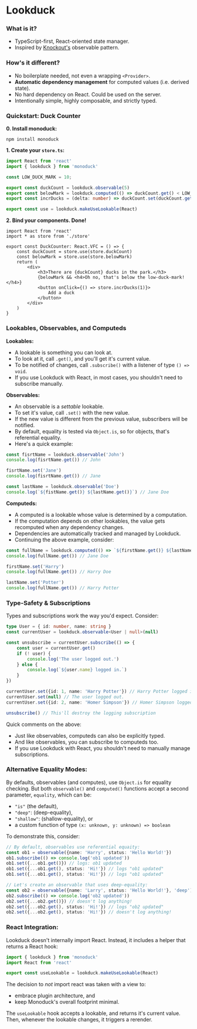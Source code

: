 # Lookduck

### What is it?  
- TypeScript-first, React-oriented state manager.
- Inspired by [Knockout's](https://knockoutjs.com/) observable pattern.

### How's it different?
- No boilerplate needed, not even a wrapping `<Provider>`.
- **Automatic dependency management** for computed values (i.e. derived state).
- No hard dependency on React. Could be used on the server.
- Intentionally simple, highly composable, and strictly typed.

### Quickstart: Duck Counter

**0. Install monoduck:**
```shell
npm install monoduck
```

**1. Create your `store.ts`:**
```ts
import React from 'react'
import { lookduck } from 'monoduck'

const LOW_DUCK_MARK = 10;

export const duckCount = lookduck.observable(5)
export const belowMark = lookduck.computed(() => duckCount.get() < LOW_DUCK_MARK)
export const incrDucks = (delta: number) => duckCount.set(duckCount.get() + delta)

export const use = lookduck.makeUseLookable(React)
```

**2. Bind your components. Done!**
```tsx
import React from 'react'
import * as store from './store'

export const DuckCounter: React.VFC = () => {
    const duckCount = store.use(store.duckCount)
    const belowMark = store.use(store.belowMark)
    return (
        <div>
            <h3>There are {duckCount} ducks in the park.</h3>
            {belowMark && <h4>Oh no, that's below the low-duck-mark!</h4>}
            <button onClick={() => store.incrDucks(1)}>
                Add a duck
            </button>
        </div>
    )
}
```

### Lookables, Observables, and Computeds

**Lookables:**
- A lookable is something you can look at.
- To look at it, call `.get()`, and you'll get it's current value.
- To be notified of changes, call `.subscribe()` with a listener of type `() => void`.
- If you use Lookduck with React, in most cases, you shouldn't need to subscribe manually.

**Observables:**
- An observable is a _settable_ lookable.
- To set it's value, call `.set()` with the new value.
- If the new value is different from the previous value, subscribers will be notified.
- By default, equality is tested via `Object.is`, so for objects, that's referential equality.
- Here's a quick example:


```ts
const fisrtName = lookduck.observable('John')
console.log(fisrtName.get()) // John

fisrtName.set('Jane')
console.log(fisrtName.get()) // Jane

const lastName = lookduck.observable('Doe')
console.log(`${fistName.get()} ${lastName.get()}`) // Jane Doe
```


**Computeds:**
- A computed is a lookable whose value is determined by a computation.
- If the computation depends on other lookables, the value gets recomputed when any dependency changes.
- Dependencies are automatically tracked and managed by Lookduck.
- Continuing the above example, consider:

```ts
const fullName = lookduck.computed(() => `${firstName.get()} ${lastName.get()}`
console.log(fullName.get()) // Jane Doe

firstName.set('Harry')
console.log(fullName.get()) // Harry Doe

lastName.set('Potter')
console.log(fullName.get()) // Harry Potter
```

### Type-Safety & Subscriptions
Types and subscriptions work the way you'd expect. Consider:
```ts
type User = { id: number, name: string }
const currentUser = lookduck.observable<User | null>(null)

const unsubscribe = currentUser.subscribe(() => {
    const user = currentUser.get()
    if (! user) {
        console.log('The user logged out.')
    } else {
        console.log(`${user.name} logged in.`)
    }
})

currentUser.set({id: 1, name: 'Harry Potter'}) // Harry Potter logged in.
currentUser.set(null) // The user logged out.
currentUser.set({id: 2, name: 'Homer Simpson'}) // Homer Simpson logged in.

unsubscribe() // This'll destroy the logging subscription
```

Quick comments on the above:

 - Just like observables, computeds can also be explicitly typed.
 - And like observables, you can subscribe to computeds too.
 - If you use Lookduck with React, you shouldn't need to manually manage subscriptions.


### Alternative Equality Modes:
By defaults, observables (and computes), use `Object.is` for equality checking. But both `observable()` and `computed()` functions accept a second parameter, `equality`, which can be:
- `"is"` (the default),
- `"deep"`: (deep-equality),
- `"shallow"`: (shallow-equality), or
- a custom function of type `(x: unknown, y: unknown) => boolean`

To demonstrate this, consider:
```ts
// By default, observables use referential equaity:
const ob1 = observable({name: 'Harry', status: 'Hello World!'})
ob1.subscribe(() => console.log('ob1 updated'))
ob1.set({...ob1.get()}) // logs: ob1 updated
ob1.set({...ob1.get(), status: 'Hi!'}) // logs "ob1 updated"
ob1.set({...ob1.get(), status: 'Hi!'}) // logs "ob1 updated"

// Let's create an observable that uses deep-equality:
const ob2 = observable({name: 'Larry', status: 'Hello World!'}, 'deep')
ob2.subscribe(() => console.log('ob2 updated'))
ob2.set({...ob2.get()}) // doesn't log anything!
ob2.set({...ob2.get(), status: 'Hi!'}) // logs "ob2 updated"
ob2.set({...ob2.get(), status: 'Hi!'}) // doesn't log anything!
```

### React Integration:

Lookduck doesn't internally import React. Instead, it includes a helper that returns a React hook:

```ts
import { lookduck } from 'monoduck'
import React from 'react'

export const useLookable = lookduck.makeUseLookable(React)
```

The decision to _not_ import react was taken with a view to:
- embrace plugin architecture, and
- keep Monoduck's overall footprint minimal.

The `useLookable` hook accepts a lookable, and returns it's current value. Then, whenever the lookable changes, it triggers a rerender.
